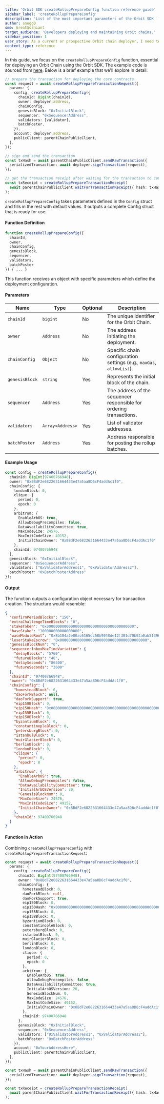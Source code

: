 ```yaml
---
title: 'Orbit SDK createRollupPrepareConfig function reference guide'
sidebar_label: 'createRollupPrepareConfig'
description: 'List of the most important parameters of the Orbit SDK '
author: anegg0
sme: GreatSoshiant
target_audience: 'Developers deploying and maintaining Orbit chains.'
sidebar_position: 1
user_story: As a current or prospective Orbit chain deployer, I need to understand how to use createRollupPrepareConfig to deploy faster.
content_type: reference
---
```



In this guide, we focus on the `createRollupPrepareConfig` function, essential for deploying an Orbit Chain using the Orbit SDK. The example code is sourced from [here](https://github.com/OffchainLabs/arbitrum-orbit-sdk/tree/main/examples/create-rollup-eth). Below is a brief example that we'll explore in detail:

```ts
// prepare the transaction for deploying the core contracts
const request = await createRollupPrepareTransactionRequest({
  params: {
    config: createRollupPrepareConfig({
      chainId: BigInt(chainId),
      owner: deployer.address,
      chainConfig,
      genesisBlock: "0xInitialBlock",
      sequencer: "0xSequencerAddress",
      validators: [validator],
      batchPoster,
    }),
    account: deployer.address,
    publicClient: parentChainPublicClient,
  },
});

// sign and send the transaction
const txHash = await parentChainPublicClient.sendRawTransaction({
  serializedTransaction: await deployer.signTransaction(request),
});

// get the transaction receipt after waiting for the transaction to complete
const txReceipt = createRollupPrepareTransactionReceipt(
  await parentChainPublicClient.waitForTransactionReceipt({ hash: txHash }),
);
```
`createRollupPrepareConfig` takes parameters defined in the `Config` struct and fills in the rest with default values. It outputs a complete Config struct that is ready for use.

#### Function Definition

```ts
function createRollupPrepareConfig({
  chainId,
  owner,
  chainConfig,
  genesisBlock,
  sequencer,
  validators,
  batchPoster
}) { ... }
```

This function receives an object with specific parameters which define the deployment configuration.

#### Parameters

| Name              | Type              | Optional | Description                                                                   |
|-------------------|-------------------|----------|-------------------------------------------------------------------------------|
| `chainId`         | `bigint`          | No       | The unique identifier for the Orbit Chain.                                    |
| `owner`           | `Address`         | No       | The address initiating the deployment.                                        |
| `chainConfig`     | `Object`          | No       | Specific chain configuration settings (e.g., `maxGas`, `allowList`).          |
| `genesisBlock`    | `string`          | Yes      | Represents the initial block of the chain.                                    |
| `sequencer`       | `Address`         | Yes      | The address of the sequencer responsible for ordering transactions.           |
| `validators`      | `Array<Address>`  | Yes      | List of validator addresses.                                                  |
| `batchPoster`     | `Address`         | Yes      | Address responsible for posting the rollup batches.                           |

#### Example Usage

```ts
const config = createRollupPrepareConfig({
  chainId: BigInt(97400766948),
  owner: "0x8BdF2e6822631664433e47a5aa8D6cF4addAc1f0",
  chainConfig: {
    londonBlock: 0,
    clique: {
      period: 0,
      epoch: 0
    },
    arbitrum: {
      EnableArbOS: true,
      AllowDebugPrecompiles: false,
      DataAvailabilityCommittee: true,
      MaxCodeSize: 24576,
      MaxInitCodeSize: 49152,
      InitialChainOwner: "0x8BdF2e6822631664433e47a5aa8D6cF4addAc1f0"
    },
    chainId: 97400766948
  },
  genesisBlock: "0xInitialBlock",
  sequencer: "0xSequencerAddress",
  validators: ["0xValidatorAddress1", "0xValidatorAddress2"],
  batchPoster: "0xBatchPosterAddress"
});
```

#### Output

The function outputs a configuration object necessary for transaction creation. The structure would resemble:

```json
{
  "confirmPeriodBlocks": "150",
  "extraChallengeTimeBlocks": "0",
  "stakeToken": "0x0000000000000000000000000000000000000000",
  "baseStake": "100000000000000000",
  "wasmModuleRoot": "0x8b104a2e80ac6165dc58b9048de12f301d70b02a0ab51396c22b4b4b802a16a4",
  "loserStakeEscrow": "0x0000000000000000000000000000000000000000",
  "genesisBlockNum": "0",
  "sequencerInboxMaxTimeVariation": {
    "delayBlocks": "5760",
    "futureBlocks": "48",
    "delaySeconds": "86400",
    "futureSeconds": "3600"
  },
  "chainId": "97400766948",
  "owner": "0x8BdF2e6822631664433e47a5aa8D6cF4addAc1f0",
  "chainConfig": {
    "homesteadBlock": 0,
    "daoForkBlock": null,
    "daoForkSupport": true,
    "eip150Block": 0,
    "eip150Hash": "0x0000000000000000000000000000000000000000000000000000000000000000",
    "eip155Block": 0,
    "eip158Block": 0,
    "byzantiumBlock": 0,
    "constantinopleBlock": 0,
    "petersburgBlock": 0,
    "istanbulBlock": 0,
    "muirGlacierBlock": 0,
    "berlinBlock": 0,
    "londonBlock": 0,
    "clique": {
      "period": 0,
      "epoch": 0
    },
    "arbitrum": {
      "EnableArbOS": true,
      "AllowDebugPrecompiles": false,
      "DataAvailabilityCommittee": true,
      "InitialArbOSVersion": 20,
      "GenesisBlockNum": 0,
      "MaxCodeSize": 24576,
      "MaxInitCodeSize": 49152,
      "InitialChainOwner": "0x8BdF2e6822631664433e47a5aa8D6cF4addAc1f0"
    },
    "chainId": 97400766948
  }
}
```

#### Function in Action

Combining `createRollupPrepareConfig` with `createRollupPrepareTransactionRequest`:

```ts
const request = await createRollupPrepareTransactionRequest({
  params: {
    config: createRollupPrepareConfig({
      chainId: BigInt(97400766948),
      owner: "0x8BdF2e6822631664433e47a5aa8D6cF4addAc1f0",
      chainConfig: {
        homesteadBlock: 0,
        daoForkBlock: null,
        daoForkSupport: true,
        eip150Block: 0,
        eip150Hash: "0x0000000000000000000000000000000000000000000000000000000000000000",
        eip155Block: 0,
        eip158Block: 0,
        byzantiumBlock: 0,
        constantinopleBlock: 0,
        petersburgBlock: 0,
        istanbulBlock: 0,
        muirGlacierBlock: 0,
        berlinBlock: 0,
        londonBlock: 0,
        clique: {
          period: 0,
          epoch: 0
        },
        arbitrum: {
          EnableArbOS: true,
          AllowDebugPrecompiles: false,
          DataAvailabilityCommittee: true,
          InitialArbOSVersion: 20,
          GenesisBlockNum: 0,
          MaxCodeSize: 24576,
          MaxInitCodeSize: 49152,
          InitialChainOwner: "0x8BdF2e6822631664433e47a5aa8D6cF4addAc1f0"
        },
        chainId: 97400766948
      },
      genesisBlock: "0xInitialBlock",
      sequencer: "0xSequencerAddress",
      validators: ["0xValidatorAddress1", "0xValidatorAddress2"],
      batchPoster: "0xBatchPosterAddress"
    }),
    account: "0xYourAddressHere",
    publicClient: parentChainPublicClient,
  },
});

const txHash = await parentChainPublicClient.sendRawTransaction({
  serializedTransaction: await deployer.signTransaction(request),
});

const txReceipt = createRollupPrepareTransactionReceipt(
  await parentChainPublicClient.waitForTransactionReceipt({ hash: txHash }),
);
```
